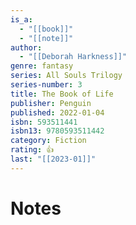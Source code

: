 ```yaml
---
is_a:
  - "[[book]]"
  - "[[note]]"
author:
  - "[[Deborah Harkness]]"
genre: fantasy
series: All Souls Trilogy
series-number: 3
title: The Book of Life
publisher: Penguin
published: 2022-01-04
isbn: 593511441
isbn13: 9780593511442
category: Fiction
rating: 👍
last: "[[2023-01]]"
---
```

# Notes
